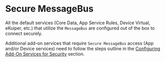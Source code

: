 # Secure MessageBus

All the default services (Core Data, App Service Rules, Device Virtual, eKuiper, etc.) that utilize the `MessageBus` are configured out of the box to connect securely.

Additional add-on services that require `Secure MessageBus` access (App and/or Device services) need to follow the steps outline in the [Configuring Add-On Services for Security](Ch-Configuring-Add-On-Services.md) section.

